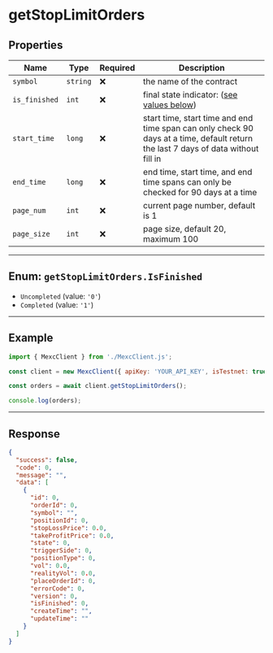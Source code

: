 # getStopLimitOrders

## Properties

| **Name**           | **Type**   | **Required** | **Description** |
|--------------------|------------|--------------|------------------|
| `symbol`           | `string`   | ❌            | the name of the contract |
| `is_finished`           | `int`   | ❌            | final state indicator: ([see values below](#enum-getstoplimitordersisfinished)) |
| `start_time`           | `long`   | ❌            | start time, start time and end time span can only check 90 days at a time, default return the last 7 days of data without fill in |
| `end_time`           | `long`   | ❌            | end time, start time, and end time spans can only be checked for 90 days at a time |
| `page_num`           | `int`   | ❌            | current page number, default is 1 |
| `page_size`           | `int`   | ❌            | page size, default 20, maximum 100 |

---

## Enum: `getStopLimitOrders.IsFinished`

* `Uncompleted` (value: `'0'`)
* `Completed` (value: `'1'`)

---

## Example

```js
import { MexcClient } from './MexcClient.js';

const client = new MexcClient({ apiKey: 'YOUR_API_KEY', isTestnet: true });

const orders = await client.getStopLimitOrders();

console.log(orders);
```

---

## Response

```JSON
{
  "success": false,
  "code": 0,
  "message": "",
  "data": [
    {
      "id": 0,
      "orderId": 0,
      "symbol": "",
      "positionId": 0,
      "stopLossPrice": 0.0,
      "takeProfitPrice": 0.0,
      "state": 0,
      "triggerSide": 0,
      "positionType": 0,
      "vol": 0.0,
      "realityVol": 0.0,
      "placeOrderId": 0,
      "errorCode": 0,
      "version": 0,
      "isFinished": 0,
      "createTime": "",
      "updateTime": ""
    }
  ]
}
```